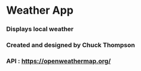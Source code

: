 # Weather App
### Displays local weather
### Created and designed by Chuck Thompson
### API : https://openweathermap.org/
